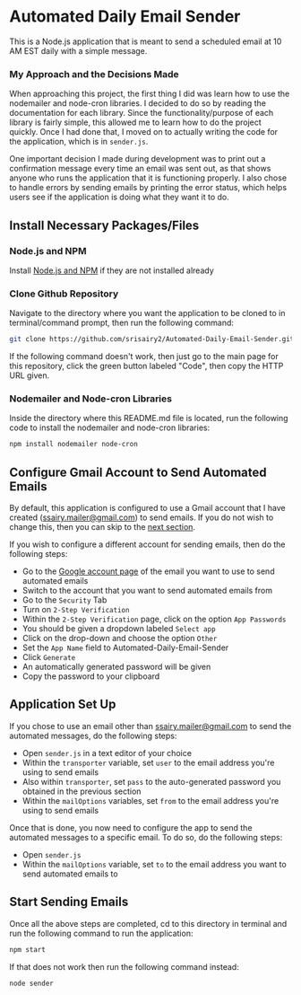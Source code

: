 # Automated Daily Email Sender

This is a Node.js application that is meant to send a scheduled email at 10 AM EST daily with a simple message.

### My Approach and the Decisions Made

When approaching this project, the first thing I did was learn how to use the nodemailer and node-cron libraries. I decided to do so by reading the documentation for each library. Since the functionality/purpose of each library is fairly simple, this allowed me to learn how to do the project quickly. Once I had done that, I moved on to actually writing the code for the application, which is in `sender.js`.

One important decision I made during development was to print out a confirmation message every time an email was sent out, as that shows anyone who runs the application that it is functioning properly. I also chose to handle errors by sending emails by printing the error status, which helps users see if the application is doing what they want it to do.

## Install Necessary Packages/Files

### Node.js and NPM

Install [Node.js and NPM](https://nodejs.org/en/download) if they are not installed already

### Clone Github Repository

Navigate to the directory where you want the application to be cloned to in terminal/command prompt, then run the following command:

```sh
git clone https://github.com/srisairy2/Automated-Daily-Email-Sender.git
```

If the following command doesn't work, then just go to the main page for this repository, click the green button labeled "Code", then copy the HTTP URL given.

### Nodemailer and Node-cron Libraries

Inside the directory where this README.md file is located, run the following code to install the nodemailer and node-cron libraries:

```sh
npm install nodemailer node-cron
```

## Configure Gmail Account to Send Automated Emails

By default, this application is configured to use a Gmail account that I have created (ssairy.mailer@gmail.com) to send emails. If you do not wish to change this, then you can skip to the [next section](#application-set-up).

If you wish to configure a different account for sending emails, then do the following steps:

- Go to the [Google account page](https://myaccount.google.com/) of the email you want to use to send automated emails
- Switch to the account that you want to send automated emails from
- Go to the `Security` Tab
- Turn on `2-Step Verification`
- Within the `2-Step Verification` page, click on the option `App Passwords`
- You should be given a dropdown labeled `Select app`
- Click on the drop-down and choose the option `Other`
- Set the `App Name` field to Automated-Daily-Email-Sender
- Click `Generate`
- An automatically generated password will be given
- Copy the password to your clipboard

## Application Set Up

If you chose to use an email other than ssairy.mailer@gmail.com to send the automated messages, do the following steps:

- Open `sender.js` in a text editor of your choice
- Within the `transporter` variable, set `user` to the email address you're using to send emails
- Also within `transporter`, set `pass` to the auto-generated password you obtained in the previous section
- Within the `mailOptions` variables, set `from` to the email address you're using to send emails

Once that is done, you now need to configure the app to send the automated messages to a specific email. To do so, do the following steps:

- Open `sender.js`
- Within the `mailOptions` variable, set `to` to the email address you want to send automated emails to

## Start Sending Emails

Once all the above steps are completed, cd to this directory in terminal and run the following command to run the application:

```sh
npm start
```

If that does not work then run the following command instead:

```sh
node sender
```
